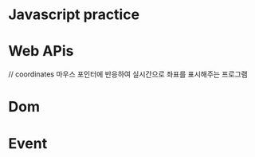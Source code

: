 # Javascript practice

# Web APis

// coordinates
마우스 포인터에 반응하여 실시간으로 좌표를 표시해주는 프로그램

# Dom

# Event
